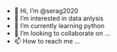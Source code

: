 - 👋 Hi, I’m @serag2020
- 👀 I’m interested in data anlysis
- 🌱 I’m currently learning python
- 💞️ I’m looking to collaborate on ...
- 📫 How to reach me ...

<!---
serag2020/serag2020 is a ✨ special ✨ repository because its `README.md` (this file) appears on your GitHub profile.
You can click the Preview link to take a look at your changes.
--->
